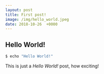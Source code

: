 ```yaml
---
layout: post
title: First post!
image: /img/hello_world.jpeg
date: 2018-10-26  +0000
---
```


Hello World! 
------------

```bash
$ echo "Hello World!"
```

This is just a *Hello World!* post, how exciting!


